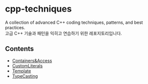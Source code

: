 # cpp-techniques
A collection of advanced C++ coding techniques, patterns, and best practices.  
고급 C++ 기술과 패턴을 익히고 연습하기 위한 레포지토리입니다.

## Contents  
- [Containers&Access](https://github.com/AHEAD94/cpp-techniques/tree/main/Containers%26Access/)
- [CustomLiterals](https://github.com/AHEAD94/cpp-techniques/tree/main/CustomLiterals/)
- [Template](https://github.com/AHEAD94/cpp-techniques/tree/main/Template/)
- [TypeCasting](https://github.com/AHEAD94/cpp-techniques/tree/main/TypeCasting/)
